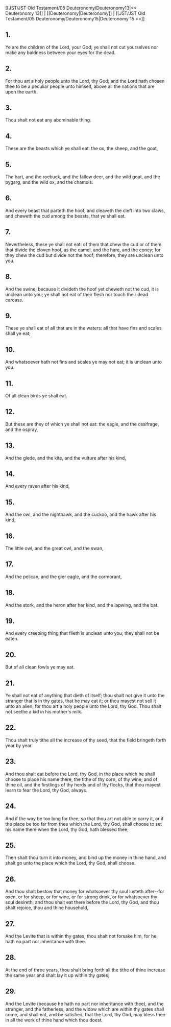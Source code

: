 [[JST/JST Old Testament/05 Deuteronomy/Deuteronomy13|<< Deuteronomy 13]] | [[Deuteronomy|Deuteronomy]] | [[JST/JST Old Testament/05 Deuteronomy/Deuteronomy15|Deuteronomy 15 >>]]
## 1.
Ye are the children of the Lord, your God; ye shall not cut yourselves nor make any baldness between your eyes for the dead.
## 2.
For thou art a holy people unto the Lord, thy God; and the Lord hath chosen thee to be a peculiar people unto himself, above all the nations that are upon the earth.
## 3.
Thou shalt not eat any abominable thing.
## 4.
These are the beasts which ye shall eat: the ox, the sheep, and the goat,
## 5.
The hart, and the roebuck, and the fallow deer, and the wild goat, and the pygarg, and the wild ox, and the chamois.
## 6.
And every beast that parteth the hoof, and cleaveth the cleft into two claws, and cheweth the cud among the beasts, that ye shall eat.
## 7.
Nevertheless, these ye shall not eat: of them that chew the cud or of them that divide the cloven hoof, as the camel, and the hare, and the coney; for they chew the cud but divide not the hoof; therefore, they are unclean unto you.
## 8.
And the swine, because it divideth the hoof yet cheweth not the cud, it is unclean unto you; ye shall not eat of their flesh nor touch their dead carcass.
## 9.
These ye shall eat of all that are in the waters: all that have fins and scales shall ye eat;
## 10.
And whatsoever hath not fins and scales ye may not eat; it is unclean unto you.
## 11.
Of all clean birds ye shall eat.
## 12.
But these are they of which ye shall not eat: the eagle, and the ossifrage, and the ospray,
## 13.
And the glede, and the kite, and the vulture after his kind,
## 14.
And every raven after his kind,
## 15.
And the owl, and the nighthawk, and the cuckoo, and the hawk after his kind,
## 16.
The little owl, and the great owl, and the swan,
## 17.
And the pelican, and the gier eagle, and the cormorant,
## 18.
And the stork, and the heron after her kind, and the lapwing, and the bat.
## 19.
And every creeping thing that flieth is unclean unto you; they shall not be eaten.
## 20.
But of all clean fowls ye may eat.
## 21.
Ye shall not eat of anything that dieth of itself; thou shalt not give it unto the stranger that is in thy gates, that he may eat it; or thou mayest not sell it unto an alien; for thou art a holy people unto the Lord, thy God. Thou shalt not seethe a kid in his mother\'s milk.
## 22.
Thou shalt truly tithe all the increase of thy seed, that the field bringeth forth year by year.
## 23.
And thou shalt eat before the Lord, thy God, in the place which he shall choose to place his name there, the tithe of thy corn, of thy wine, and of thine oil, and the firstlings of thy herds and of thy flocks, that thou mayest learn to fear the Lord, thy God, always.
## 24.
And if the way be too long for thee, so that thou art not able to carry it, or if the place be too far from thee which the Lord, thy God, shall choose to set his name there when the Lord, thy God, hath blessed thee,
## 25.
Then shalt thou turn it into money, and bind up the money in thine hand, and shalt go unto the place which the Lord, thy God, shall choose.
## 26.
And thou shalt bestow that money for whatsoever thy soul lusteth after\--for oxen, or for sheep, or for wine, or for strong drink, or for whatsoever thy soul desireth; and thou shalt eat there before the Lord, thy God, and thou shalt rejoice, thou and thine household,
## 27.
And the Levite that is within thy gates; thou shalt not forsake him, for he hath no part nor inheritance with thee.
## 28.
At the end of three years, thou shalt bring forth all the tithe of thine increase the same year and shalt lay it up within thy gates;
## 29.
And the Levite (because he hath no part nor inheritance with thee), and the stranger, and the fatherless, and the widow which are within thy gates shall come, and shall eat, and be satisfied, that the Lord, thy God, may bless thee in all the work of thine hand which thou doest.

